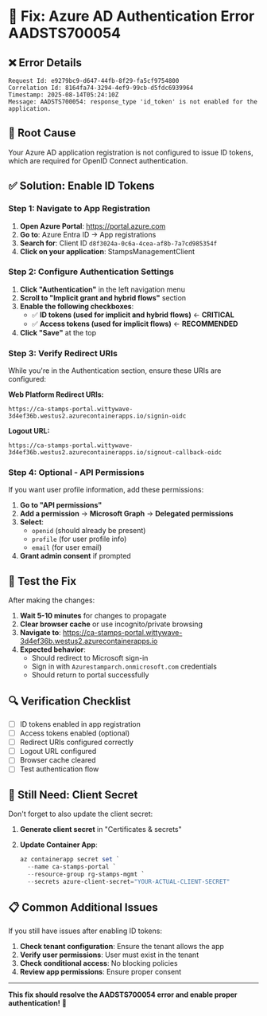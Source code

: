 # 🔧 Fix: Azure AD Authentication Error AADSTS700054

## ❌ **Error Details**

```
Request Id: e9279bc9-d647-44fb-8f29-fa5cf9754800
Correlation Id: 8164fa74-3294-4ef9-99cb-d5fdc6939964
Timestamp: 2025-08-14T05:24:10Z
Message: AADSTS700054: response_type 'id_token' is not enabled for the application.
```

## 🎯 **Root Cause**

Your Azure AD application registration is not configured to issue ID tokens, which are required for OpenID Connect authentication.

## ✅ **Solution: Enable ID Tokens**

### **Step 1: Navigate to App Registration**

1. **Open Azure Portal**: <https://portal.azure.com>
2. **Go to**: Azure Entra ID → App registrations
3. **Search for**: Client ID `d8f3024a-0c6a-4cea-af8b-7a7cd985354f`
4. **Click on your application**: StampsManagementClient

### **Step 2: Configure Authentication Settings**

1. **Click "Authentication"** in the left navigation menu
2. **Scroll to "Implicit grant and hybrid flows"** section
3. **Enable the following checkboxes**:
   - ✅ **ID tokens (used for implicit and hybrid flows)** ← **CRITICAL**
   - ✅ **Access tokens (used for implicit flows)** ← **RECOMMENDED**
4. **Click "Save"** at the top

### **Step 3: Verify Redirect URIs**

While you're in the Authentication section, ensure these URIs are configured:

**Web Platform Redirect URIs:**

```
https://ca-stamps-portal.wittywave-3d4ef36b.westus2.azurecontainerapps.io/signin-oidc
```

**Logout URL:**

```
https://ca-stamps-portal.wittywave-3d4ef36b.westus2.azurecontainerapps.io/signout-callback-oidc
```

### **Step 4: Optional - API Permissions**

If you want user profile information, add these permissions:

1. **Go to "API permissions"**
2. **Add a permission** → **Microsoft Graph** → **Delegated permissions**
3. **Select**:
   - `openid` (should already be present)
   - `profile` (for user profile info)
   - `email` (for user email)
4. **Grant admin consent** if prompted

## 🧪 **Test the Fix**

After making the changes:

1. **Wait 5-10 minutes** for changes to propagate
2. **Clear browser cache** or use incognito/private browsing
3. **Navigate to**: <https://ca-stamps-portal.wittywave-3d4ef36b.westus2.azurecontainerapps.io>
4. **Expected behavior**:
   - Should redirect to Microsoft sign-in
   - Sign in with `Azurestamparch.onmicrosoft.com` credentials
   - Should return to portal successfully

## 🔍 **Verification Checklist**

- [ ] ID tokens enabled in app registration
- [ ] Access tokens enabled (optional)
- [ ] Redirect URIs configured correctly
- [ ] Logout URL configured
- [ ] Browser cache cleared
- [ ] Test authentication flow

## 🚨 **Still Need: Client Secret**

Don't forget to also update the client secret:

1. **Generate client secret** in "Certificates & secrets"
2. **Update Container App**:

   ```powershell
   az containerapp secret set `
     --name ca-stamps-portal `
     --resource-group rg-stamps-mgmt `
     --secrets azure-client-secret="YOUR-ACTUAL-CLIENT-SECRET"
   ```

## 📋 **Common Additional Issues**

If you still have issues after enabling ID tokens:

1. **Check tenant configuration**: Ensure the tenant allows the app
2. **Verify user permissions**: User must exist in the tenant
3. **Check conditional access**: No blocking policies
4. **Review app permissions**: Ensure proper consent

---

**This fix should resolve the AADSTS700054 error and enable proper authentication!** 🎉
